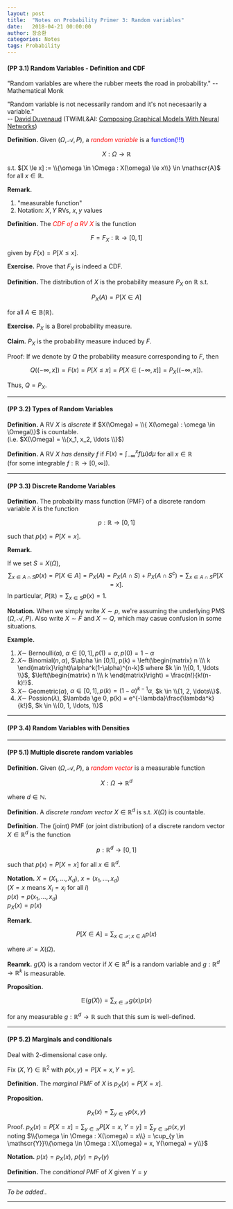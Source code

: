 ```yaml
---
layout: post
title:  "Notes on Probability Primer 3: Random variables"
date:   2018-04-21 00:00:00
author: 장승환
categories: Notes
tags: Probability
---
```


#### (PP 3.1) Random Variables - Definition and CDF

"Random variables are where the rubber meets the road in probability." -- Mathematical Monk

"Random variable is not necessarily random and it's not necesaarily a variable."   
-- [David Duvenaud](https://www.cs.toronto.edu/~duvenaud/)
(TWiML&AI: [Composing Graphical Models With Neural Networks](https://twimlai.com/twiml-talk-96-composing-graphical-models-neural-networks-david-duvenaud/))

**Definition.** Given $(\Omega, \mathscr{A}, P)$, a <span style="color:red">*random variable*</span> is a <span style="color:blue">function(!!!)</span> 

$$X: \Omega \rightarrow \mathbb{R}$$

s.t. $[X \le x] := \\{\omega \in \Omega : X(\omega) \le x\\} \in \mathscr{A}$ for all $x \in \mathbb{R}$.

**Remark.**
1. "measurable function"
2. Notation: $X, Y$ RVs, $x, y$ values

**Definition.** The <span style="color:red">*CDF of a RV $X$*</span> is the function 

$$F = F_X : \mathbb{R} \rightarrow [0,1]$$

given by $F(x) = P[X \le x]$.

**Exercise.** Prove that $F_X$ is indeed a CDF.

**Definition.** The distribution of $X$ is the probability measure $P_X$ on $\mathbb{R}$ s.t.

$$P_X(A) = P[X \in A]$$

for all $A \in \mathbb{B}(\mathbb{R})$.

**Exercise.** $P_X$ is a Borel probability measure.

**Claim.** $P_X$ is the probability measure induced by $F$.

Proof: If we denote by $Q$ the probability measure corresponding to $F$, then

$$Q((-\infty, x]) = F(x) = P[X \le x] = P[X \in (-\infty, x]] = P_X((-\infty, x]).$$

Thus, $Q = P_X$.

---

#### (PP 3.2) Types of Random Variables

**Definition.** A RV $X$ is *discrete* if $X(\Omega) = \\{ X(\omega) : \omega \in \Omega\\}$ is countable.  
(i.e. $X(\Omega) = \\{x_1, x_2, \ldots \\}$)

**Definition.** A RV *$X$ has density $f$* if $F(x) = \int_{-\infty}^x f(\mu)d\mu$ for all $x \in \mathbb{R}$  
(for some integrable $f: \mathbb{R} \rightarrow [0, \infty]$).

---

#### (PP 3.3) Discrete Randome Variables

**Definition.** The probability mass function (PMF) of a discrete random variable $X$ is the function 

$$p: \mathbb{R} \rightarrow [0,1]$$

such that $p(x) = P[X = x]$.

**Remark.** 

If we set $S = X(\Omega)$, 
$$\sum_{x \in A \cap S} p(x)= P[X \in A] = P_X(A) = P_X(A \cap S) + P_X(A \cap S^c) = \sum_{x \in A \cap S} P[X = x].$$
In particular, $P(\mathbb{R}) = \sum_{x \in S} p(x) = 1$.

**Notation.** When we simply write $X \sim p$, we're assuming the underlying PMS $(\Omega, \mathscr{A}, P)$.
Also write $X \sim F$ and $X \sim Q$, which may casue confusion in some situations.

**Example.**
1. $X \sim$ Bernoulli$(\alpha)$, $\alpha \in [0,1] , p(1) = \alpha, p(0) = 1- \alpha$
2. $X \sim$ Binomial$(n,\alpha)$, $\alpha \in [0,1], p(k) = \left(\begin{matrix}
    n \\\
    k
  \end{matrix}\right)\alpha^k(1-\alpha)^{n-k}$ where $k \in \\{0, 1, \ldots \\}$, $\left(\begin{matrix}
    n \\\
    k
  \end{matrix}\right) = \frac{n!}{k!(n-k)!}$.
3. $X \sim$ Geometric$(\alpha)$, $\alpha \in [0,1], p(k)=(1-\alpha)^{k-1}\alpha$, $k \in \\{1, 2, \ldots\\}$.
4. $X \sim$ Possion$(\lambda)$,  $\lambda \ge 0, p(k) = e^{-\lambda}\frac{\lambda^k}{k!}$, $k \in \\{0, 1, \ldots, \\}$

---

#### (PP 3.4) Random Variables with Densities

---

#### (PP 5.1) Multiple discrete random variables

**Definition.** Given $(\Omega, \mathscr{A}, P)$, a <span style="color:red">*random vector*</span> is a measurable function 

$$X : \Omega \rightarrow \mathbb{R}^d$$

where $d \in \mathbb{N}$.

**Definition.** A *discrete random vector* $X \in \mathbb{R}^d$ is s.t. $X(\Omega)$ is countable.

**Definition.** The (joint) PMF (or joint distribution) of a discrete random vector $X \in \mathbb{R}^d$ is the function

$$p:\mathbb{R}^d \rightarrow [0,1]$$ 

such that $p(x)= P[X=x]$ for all $x \in \mathbb{R}^d$. 

**Notation.** $X = (X_1, \ldots, X_d)$, $x = (x_1, \ldots, x_d)$  
($X = x$ means $X_i = x_i$ for all $i$)  
$p(x) = p(x_1, \ldots, x_d)$  
$p_X(x) = p(x)$  

**Remark.** 

$$P[X \in A] = \sum_{x\in \mathscr{X}, x \in A} p(x)$$

where $\mathscr{X} = X(\Omega)$.

**Reamrk.** $g(X)$ is a random vector if $X \in \mathbb{R}^d$ is a random variable and
$g: \mathbb{R}^d \rightarrow \mathbb{R}^k$ is measurable.

**Proposition.**

$$\mathbb{E}(g(X)) = \sum_{x\in \mathscr{X}} g(x)p(x)$$

for any measurable $g: \mathbb{R}^d \rightarrow \mathbb{R}$ such that this sum is well-defined.

---

#### (PP 5.2) Marginals and conditionals

Deal with 2-dimensional case only.

Fix $(X, Y) \in \mathbb{R}^2$ with $p(x, y) = P[X=x, Y=y]$.

**Definition.** The *marginal PMF* of $X$ is $p_X(x) = P[X = x]$.

**Proposition.**

$$p_X(x) = \sum_{y \in Y} p(x, y)$$

Proof. $p_X(x) = P[X=x] = \sum_{y \in \mathscr{Y}} P[X=x, Y=y] = \sum_{y \in \mathscr{Y}}p(x,y)$  
noting $\\{\omega \in \Omega : X(\omega) = x\\} 
= \cup_{y \in \mathscr{Y}}\\{\omega \in \Omega : X(\omega) = x, Y(\omega) = y\\}$ 

**Notation.** $p(x) = p_X(x)$, $p(y) = p_Y(y)$  

**Definition.** The *conditional PMF* of $X$ given $Y=y$ 


---

$$ $$

*To be added..*

---

